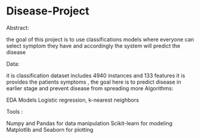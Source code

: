 # Disease-Project

Abstract:

the goal of this project is to use classifications models 
where everyone can select symptom they have and accordingly the system will predict the disease

Data:

it is classification dataset includes 4940 instances and 133 features it is provides the patients symptoms , 
the goal here is to predict disease in earlier stage and prevent disease from spreading more
Algorithms:

EDA
Models
Logistic regression, k-nearest neighbors

Tools :

Numpy and Pandas for data manipulation
Scikit-learn for modeling
Matplotlib and Seaborn for plotting
